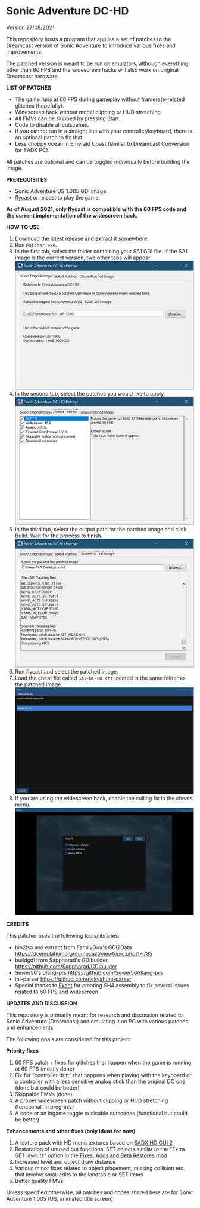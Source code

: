 # Sonic Adventure DC-HD

Version 27/08/2021

This repository hosts a program that applies a set of patches to the Dreamcast version of Sonic Adventure to introduce various fixes and improvements.

The patched version is meant to be run on emulators, although everything other than 60 FPS and the widescreen hacks will also work on original Dreamcast hardware.

**LIST OF PATCHES**

- The game runs at 60 FPS during gameplay without framerate-related glitches (hopefully).
- Widescreen hack without model clipping or HUD stretching.
- All FMVs can be skipped by pressing Start.
- Code to disable all cutscenes.
- If you cannot run in a straight line with your controller/keyboard, there is an optional patch to fix that.
- Less choppy ocean in Emerald Coast (similar to Dreamcast Conversion for SADX PC).


All patches are optional and can be toggled individually before building the image.


**PREREQUISITES**

- Sonic Adventure US 1.005 GDI image.
- [flycast](https://flyinghead.github.io/flycast-builds/) or reicast to play the game.

**As of August 2021, only flycast is compatible with the 60 FPS code and the current implementation of the widescreen hack.**

**HOW TO USE**
1. Download the latest release and extract it somewhere.
2. Run `Patcher.exe`.
3. In the first tab, select the folder containing your SA1 GDI file. If the SA1 image is the correct version, two other tabs will appear.
![Tab1](images/tab1.png)
4. In the second tab, select the patches you would like to apply.
![Tab2](images/tab2.png)
5. In the third tab, select the output path for the patched image and click Build. Wait for the process to finish.
![Tab3](images/tab3.png)
6. Run flycast and select the patched image.
7. Load the cheat file called `SA1-DC-HD.cht` located in the same folder as the patched image.
![Cheat](images/cheat.png)
8. If you are using the widescreen hack, enable the culling fix in the cheats menu.
![Culling](images/culling.png)

**CREDITS**

This patcher uses the following tools/libraries:
- bin2iso and extract from FamilyGuy's GDI2Data https://dcemulation.org/dumpcast/viewtopic.php?t=785
- buildgdi from Sappharad's GDIbuilder https://github.com/Sappharad/GDIbuilder
- Sewer56's dlang-prs https://github.com/Sewer56/dlang-prs
- ini-parser https://github.com/rickyah/ini-parser
- Special thanks to [Exant](https://github.com/Exant64) for creating SH4 assembly to fix several issues related to 60 FPS and widescreen

**UPDATES AND DISCUSSION**

This repository is primarily meant for research and discussion related to Sonic Adventure (Dreamcast) and emulating it on PC with various patches and enhancements.

The following goals are considered for this project:

**Priority fixes**
1) 60 FPS patch + fixes for glitches that happen when the game is running at 60 FPS (mostly done)
2) Fix for "controller drift" that happens when playing with the keyboard or a controller with a less sensitive analog stick than the original DC one (done but could be better)
3) Skippable FMVs (done)
4) A proper widescreen patch without clipping or HUD stretching (functional, in progress)
5) A code or an ingame toggle to disable cutscenes (functional but could be better)

**Enhancements and other fixes (only ideas for now)**
1) A texture pack with HD menu textures based on [SADX HD GUI 2](https://github.com/PiKeyAr/sadx-hd-gui)
2) Restoration of unused but functional SET objects similar to the "Extra SET layouts" option in the [Fixes, Adds and Beta Restores mod](https://github.com/supercoolsonic/Fixes_Adds_BetaRestores)
3) Increased level and object draw distance
4) Various minor fixes related to object placement, missing collision etc. that involve small edits to the landtable or SET items
5) Better quality FMVs

Unless specified otherwise, all patches and codes shared here are for Sonic Adventure 1.005 (US, animated title screen).